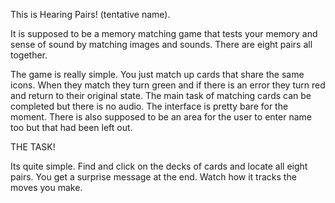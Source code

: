 This is Hearing Pairs! (tentative name). 

It is supposed to be a memory matching game that tests your memory and sense of sound by 
matching images and sounds. There are eight pairs all together. 

The game is really simple. You just match up cards that share the same icons. When they 
match they turn green and if there is an error they turn red and return to their original 
state. The main task of matching cards can be completed but there is no audio. The 
interface is pretty bare for the moment. There is also supposed to be an area for the user
to enter name too but that had been left out. 
 
THE TASK! 

Its quite simple. Find and click on the decks of cards and locate all eight pairs. You 
get a surprise message at the end. Watch how it tracks the moves you make. 